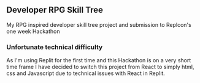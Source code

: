## Developer RPG Skill Tree

My RPG inspired developer skill tree project and submission to Replcon's one week Hackathon

### Unfortunate technical difficulty

As I'm using Replit for the first time and this Hackathon is on a very short time frame I have decided to switch this project from React to simply html, css and Javascript due to technical issues with React in Replit.